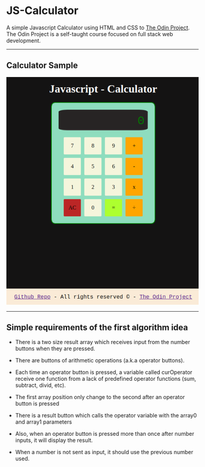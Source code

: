 # JS-Calculator

A simple Javascript Calculator using HTML and CSS to [The Odin Project](https://theodinproject.com).
The Odin Project is a self-taught course focused on full stack web development.  

---

## Calculator Sample

![Sample](./imgs/calculator-sample2.png)

---

## Simple requirements of the first algorithm idea

* There is a two size result array which receives input from the number buttons
when they are pressed.   

* There are buttons of arithmetic operations (a.k.a operator buttons).  

* Each time an operator button is pressed, a variable called curOperator receive
one function from a lack of predefined operator functions (sum, subtract, divid,
etc).   

* The first array position only change to the second after an operator button
is pressed   

* There is a result button which calls the operator variable with the array0 and array1
parameters   

* Also, when an operator button is pressed more than once after number inputs, it will
display the result.  

* When a number is not sent as input, it should use the previous number used.   
